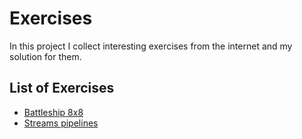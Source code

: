 # Exercises

In this project I collect interesting exercises from the internet and my solution for them.

## List of Exercises

- [Battleship 8x8](./battleship-8x8/README.md) 
- [Streams pipelines](./streams-pipelines/README.md)
